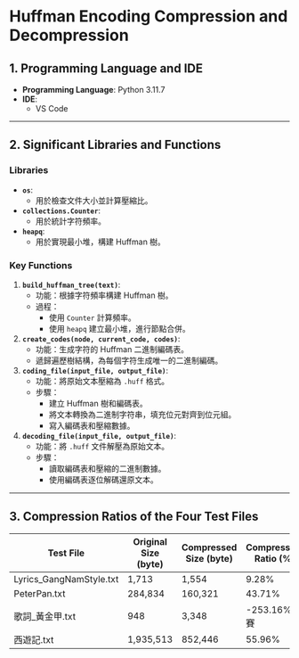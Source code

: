 # Huffman Encoding Compression and Decompression

## 1. Programming Language and IDE
- **Programming Language**: Python 3.11.7
- **IDE**: 
  - VS Code

---

## 2. Significant Libraries and Functions
### Libraries
- **`os`**:
  - 用於檢查文件大小並計算壓縮比。
- **`collections.Counter`**:
  - 用於統計字符頻率。
- **`heapq`**:
  - 用於實現最小堆，構建 Huffman 樹。

### Key Functions
1. **`build_huffman_tree(text)`**:
   - 功能：根據字符頻率構建 Huffman 樹。
   - 過程：
     - 使用 `Counter` 計算頻率。
     - 使用 `heapq` 建立最小堆，進行節點合併。
2. **`create_codes(node, current_code, codes)`**:
   - 功能：生成字符的 Huffman 二進制編碼表。
   - 遞歸遍歷樹結構，為每個字符生成唯一的二進制編碼。
3. **`coding_file(input_file, output_file)`**:
   - 功能：將原始文本壓縮為 `.huff` 格式。
   - 步驟：
     - 建立 Huffman 樹和編碼表。
     - 將文本轉換為二進制字符串，填充位元對齊到位元組。
     - 寫入編碼表和壓縮數據。
4. **`decoding_file(input_file, output_file)`**:
   - 功能：將 `.huff` 文件解壓為原始文本。
   - 步驟：
     - 讀取編碼表和壓縮的二進制數據。
     - 使用編碼表逐位解碼還原文本。

---

## 3. Compression Ratios of the Four Test Files
| **Test File**             | **Original Size (byte)** | **Compressed Size (byte)** | **Compression Ratio (%)** |
|---------------------------|---------------------------|-----------------------------|---------------------------|
| Lyrics_GangNamStyle.txt   | 1,713                       | 1,554                         | 9.28%                       |
| PeterPan.txt              | 284,834                       | 160,321                         | 43.71%                       |
| 歌詞_黃金甲.txt             | 948                       | 3,348                         | -253.16% 烙賽                       |
| 西遊記.txt                 | 1,935,513                       | 852,446                         | 55.96%                       |